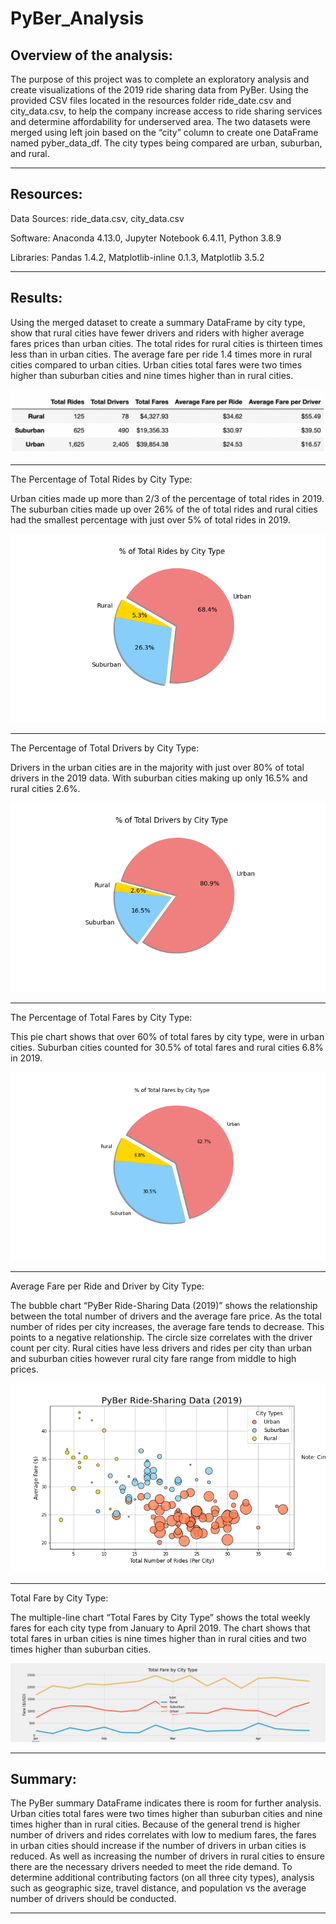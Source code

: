 # PyBer_Analysis
## Overview of the analysis:

The purpose of this project was to complete an exploratory analysis and create visualizations of the 2019 ride sharing data from PyBer. Using the provided CSV files  located in the resources folder ride_date.csv and city_data.csv,  to help the company increase access to ride sharing services and determine affordability for underserved area. The two datasets were merged using left join based on the “city” column to create one DataFrame named pyber_data_df. The city types being compared are urban, suburban, and rural. 

---
## Resources:
Data Sources: ride_data.csv, city_data.csv

Software: Anaconda 4.13.0, Jupyter Notebook 6.4.11, Python 3.8.9

Libraries: Pandas 1.4.2, Matplotlib-inline 0.1.3, Matplotlib 3.5.2

---
## Results:

Using the merged dataset to create a summary DataFrame by city type, show that rural cities have fewer drivers and riders with higher average fares prices than urban cities. The total rides for rural cities is thirteen times less than in urban cities. The average fare per ride 1.4 times more in rural cities compared to urban cities. Urban cities total fares were two times higher than suburban cities and nine times higher than in rural cities. 

![PyBer Summary DataFrame](analysis/pyber_summary_df.png)

---

The Percentage of Total Rides by City Type: 

Urban cities made up more than 2/3 of the percentage of total rides in 2019. The suburban cities made up over 26% of the of total rides and rural cities had the smallest percentage with just over 5% of total rides in 2019.

![The Percentage of Total Rides by City Type pie chart](analysis/Fig6.png)

---

The Percentage of Total Drivers by City Type: 

Drivers in the urban cities are in the majority with just over 80% of total drivers in the 2019 data. With suburban cities making up only 16.5% and rural cities 2.6%. 

![The Percentage of Total Drivers by City Type pie chart](analysis/Fig7.png)

---

The Percentage of Total Fares by City Type: 

This pie chart shows that over 60% of total fares by city type, were in urban cities. Suburban cities counted for 30.5% of total fares and rural cities 6.8% in 2019.

![The Percentage of Total Fares by City Type pie chart](analysis/Fig5.png)

---

Average Fare per Ride and Driver by City Type:

The bubble chart “PyBer Ride-Sharing Data (2019)” shows the relationship between the total number of drivers and the average fare price. As the total number of rides per city increases, the average fare tends to decrease. This points to a negative relationship. The circle size correlates with the driver count per city. Rural cities have less drivers and rides per city than urban and suburban cities however rural city fare range from middle to high prices.

![Average Fare per Ride and Driver by City Type bubble chart](analysis/Fig1.png)

---

Total Fare by City Type:

The multiple-line chart “Total Fares by City Type” shows the total weekly fares for each city type from January to April 2019. The chart shows that total fares in urban cities is nine times higher than in rural cities and two times higher than suburban cities. 

![Total Fare by City Type line chart](analysis/Fig8.png)

---
## Summary:

The PyBer summary DataFrame indicates there is room for further analysis. Urban cities total fares were two times higher than suburban cities and nine times higher than in rural cities. Because of the general trend is higher number of drivers and rides correlates with low to medium fares, the fares in urban cities should increase if the number of drivers in urban cities is reduced. As well as increasing the number of drivers in rural cities to ensure there are the necessary drivers needed to meet the ride demand. To determine additional contributing factors (on all three city types), analysis such as geographic size, travel distance, and population vs the average number of drivers should be conducted.

---
